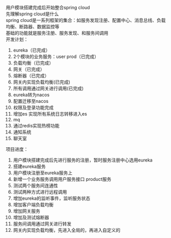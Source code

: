 用户模块搭建完成后开始整合spring cloud  
先理解spring cloud是什么  
spring cloud是一系列框架的集合：如服务发现注册、配置中心、消息总线、负载均衡、断路器、数据监控等  
基础的功能就是服务注册、服务发现、和服务间调用  
开发计划：
1. eureka（已完成）
2. 2个模块的业务服务：user prod（已完成）
3. 负载均衡（已完成）
4. 网关（已完成）
5. 熔断器（已完成）
6. 网关内实现负载均衡(已完成)
7. 所有调用通过网关进行调用(已完成)
8. eureka转为nacos
9. 配置迁移至nacos
10. 权限及登录功能完成
11. 增加es 实现所有系统日志转移进入es
12. mq
13. 通过redis实现热榜功能
14. 通知系统
15. 聊天室

项目进度：  
1. 用户模块搭建完成后先进行服务的注册，暂时服务注册中心选用eureka  
2. 搭建eureka服务  
3. 用户模块注册至eureka服务上
4. 新增一个业务服务调用用户服务接口 product服务  
5. 测试两个服务间连通性  
6. 测试两种方式进行远程调用    
7. 增加eureka的监听事件，监听服务状态  
8. 增加客户端负载均衡 
9. 增加网关服务
10. 增加及测试熔断器
11. 服务间调用通过网关进行转发
12. 网关内实现负载均衡，先进入全局的，再进入自定义的
